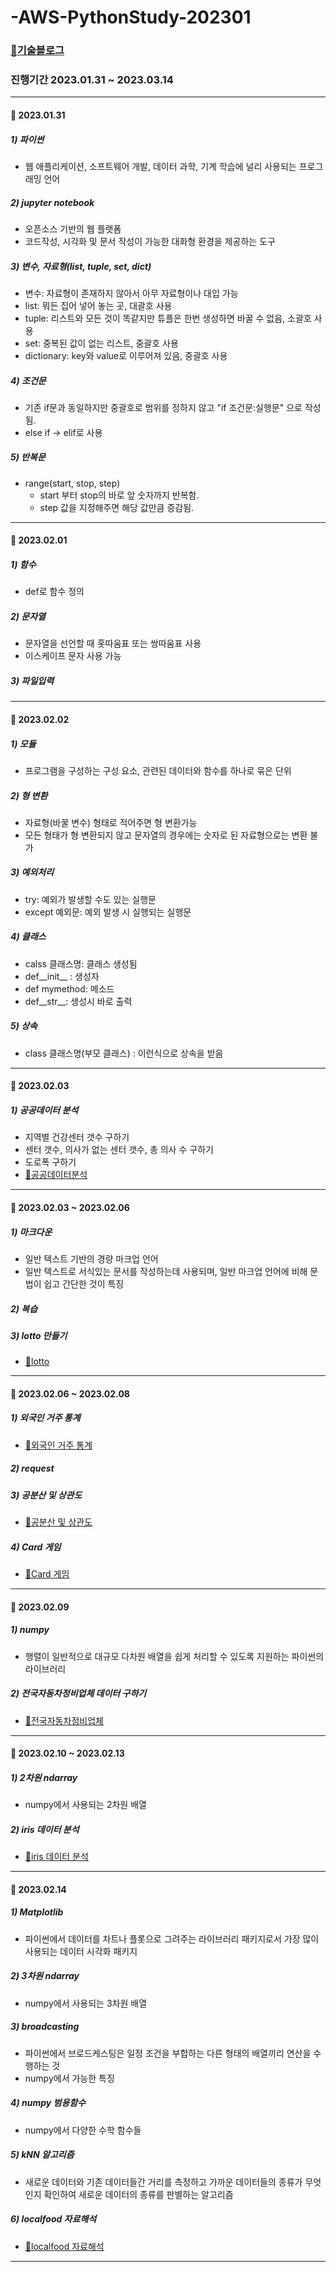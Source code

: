 # -AWS-PythonStudy-202301

### [📖기술블로그](https://donotthinkjustdo.tistory.com/category/Python/%EC%82%B0%EB%8C%80%ED%8A%B9%28%ED%8C%8C%EC%9D%B4%EC%8D%AC%29)

### 진행기간 2023.01.31 ~ 2023.03.14

___

#### 📅 2023.01.31

##### 1) 파이썬
  - 웹 애플리케이션, 소프트웨어 개발, 데이터 과학, 기계 학습에 널리 사용되는 프로그래밍 언어

##### 2) jupyter notebook
  - 오픈소스 기반의 웹 플랫폼
  - 코드작성, 시각화 및 문서 작성이 가능한 대화형 환경을 제공하는 도구

##### 3) 변수, 자료형(list, tuple, set, dict)
  - 변수: 자료형이 존재하지 않아서 아무 자료형이나 대입 가능
  - list: 뭐든 집어 넣어 놓는 곳, 대괄호 사용
  - tuple: 리스트와 모든 것이 똑같지만 튜플은 한번 생성하면 바꿀 수 없음, 소괄호 사용
  - set: 중복된 값이 없는 리스트, 중괄호 사용
  - dictionary: key와 value로 이루어져 있음, 중괄호 사용

##### 4) 조건문
  - 기존 if문과 동일하지만 중괄호로 범위를 정하지 않고 "if 조건문:실행문" 으로 작성됨.
  - else if -> elif로 사용

##### 5) 반복문
  - range(start, stop, step)
    - start 부터 stop의 바로 앞 숫자까지 반복함.
    - step 값을 지정해주면 해당 값만큼 증감됨.

___

#### 📅 2023.02.01

##### 1) 함수
  - def로 함수 정의

##### 2) 문자열
  - 문자열을 선언할 때 홋따움표 또는 쌍따움표 사용
  - 이스케이프 문자 사용 가능

##### 3) 파일입력

___

#### 📅 2023.02.02

##### 1) 모듈
  - 프로그램을 구성하는 구성 요소, 관련된 데이터와 함수를 하나로 묶은 단위

##### 2) 형 변환
  - 자료형(바꿀 변수) 형태로 적어주면 형 변환가능
  - 모든 형태가 형 변환되지 않고 문자열의 경우에는 숫자로 된 자료형으로는 변환 불가

##### 3) 예외처리
  - try: 예외가 발생할 수도 있는 실행문
  - except 예외문: 예외 발생 시 실행되는 실행문

##### 4) 클래스
  - calss 클래스명: 클래스 생성됨
  - def__init__ : 생성자
  - def mymethod: 메소드
  - def__str__: 생성시 바로 출력

##### 5) 상속
  - class 클래스명(부모 클래스) : 이런식으로 상속을 받음

___

#### 📅 2023.02.03

##### 1) 공공데이터 분석
  - 지역별 건강센터 갯수 구하기
  - 센터 갯수, 의사가 없는 센터 갯수, 총 의사 수 구하기
  - 도로폭 구하기
  - [📖공공데이터분석](https://donotthinkjustdo.tistory.com/entry/Stage5-%EC%82%B0%EB%8C%80%ED%8A%B9-%ED%8C%8C%EC%9D%B4%EC%8D%AC%EA%B3%B5%EA%B3%B5%EB%8D%B0%EC%9D%B4%ED%84%B0-%EB%B6%84%EC%84%9D%ED%95%98%EA%B8%B01202302010202)
___

#### 📅 2023.02.03 ~ 2023.02.06

##### 1) 마크다운
  - 일반 텍스트 기반의 경량 마크업 언어
  - 일반 텍스트로 서식있는 문서를 작성하는데 사용되며, 일반 마크업 언어에 비해 문법이 쉽고 간단한 것이 특징

##### 2) 복습

##### 3) lotto 만들기
  - [📖lotto](https://donotthinkjustdo.tistory.com/entry/Stage6-%EC%82%B0%EB%8C%80%ED%8A%B9-%ED%8C%8C%EC%9D%B4%EC%8D%ACMarkdown-%EB%B3%B5%EC%8A%B5-lotto-requests20230203-0206#stage3-1.-%ED%95%A8%EC%88%98-2)

___

#### 📅 2023.02.06 ~ 2023.02.08

##### 1) 외국인 거주 통계
  - [📖외국인 거주 통계](https://donotthinkjustdo.tistory.com/entry/Stage7-%EC%82%B0%EB%8C%80%ED%8A%B9-%ED%8C%8C%EC%9D%B4%EC%8D%AC%EC%99%B8%EA%B5%AD%EC%9D%B8-%EA%B1%B0%EC%A3%BC-%ED%86%B5%EA%B3%84-request-%EA%B3%B5%EB%B6%84%EC%82%B0-%EB%B0%8F-%EC%83%81%EA%B4%80%EB%8F%84-card%EA%B2%8C%EC%9E%8420230206-0207-0208#stage7-1.-%EC%99%B8%EA%B5%AD%EC%9D%B8-%EA%B1%B0%EC%A3%BC-%ED%86%B5%EA%B3%84)

##### 2) request

##### 3) 공분산 및 상관도
  - [📖공분산 및 상관도](https://donotthinkjustdo.tistory.com/entry/Stage7-%EC%82%B0%EB%8C%80%ED%8A%B9-%ED%8C%8C%EC%9D%B4%EC%8D%AC%EC%99%B8%EA%B5%AD%EC%9D%B8-%EA%B1%B0%EC%A3%BC-%ED%86%B5%EA%B3%84-request-%EA%B3%B5%EB%B6%84%EC%82%B0-%EB%B0%8F-%EC%83%81%EA%B4%80%EB%8F%84-card%EA%B2%8C%EC%9E%8420230206-0207-0208#stage7-3.-%EA%B3%B5%EB%B6%84%EC%82%B0-%EB%B0%8F-%EC%83%81%EA%B4%80%EB%8F%84)

##### 4) Card 게임
  - [📖Card 게임](https://donotthinkjustdo.tistory.com/entry/Stage7-%EC%82%B0%EB%8C%80%ED%8A%B9-%ED%8C%8C%EC%9D%B4%EC%8D%AC%EC%99%B8%EA%B5%AD%EC%9D%B8-%EA%B1%B0%EC%A3%BC-%ED%86%B5%EA%B3%84-request-%EA%B3%B5%EB%B6%84%EC%82%B0-%EB%B0%8F-%EC%83%81%EA%B4%80%EB%8F%84-card%EA%B2%8C%EC%9E%8420230206-0207-0208#stage7-4.-card-%EA%B2%8C%EC%9E%84)

___

#### 📅 2023.02.09

##### 1) numpy
  - 행렬이 일반적으로 대규모 다차원 배열을 쉽게 처리할 수 있도록 지원하는 파이썬의 라이브러리

##### 2) 전국자동차정비업체 데이터 구하기
  - [📖전국자동차정비업체](https://donotthinkjustdo.tistory.com/entry/Stage8-%EC%82%B0%EB%8C%80%ED%8A%B9-%ED%8C%8C%EC%9D%B4%EC%8D%ACnumpy-%EC%A0%84%EA%B5%AD%EC%9E%90%EB%8F%99%EC%B0%A8%EC%A0%95%EB%B9%84%EC%97%85%EC%B2%B420230209#stage8-2.-%EC%A0%84%EA%B5%AD%EC%9E%90%EB%8F%99%EC%B0%A8%EC%A0%95%EB%B9%84%EC%97%85%EC%B2%B4)

___

#### 📅 2023.02.10 ~ 2023.02.13

##### 1) 2차원 ndarray
  - numpy에서 사용되는 2차원 배열

##### 2) iris 데이터 분석
  - [📖iris 데이터 분석](https://donotthinkjustdo.tistory.com/entry/Stage9-%EC%82%B0%EB%8C%80%ED%8A%B9-%ED%8C%8C%EC%9D%B4%EC%8D%AC2%EC%B0%A8%EC%9B%90ndarray-iris-%EB%8D%B0%EC%9D%B4%ED%84%B0-%EB%B6%84%EC%84%9D20230210-0213#stage8-1.-numpy-1)

___

#### 📅 2023.02.14

##### 1) Matplotlib
  - 파이썬에서 데이터를 차트나 플롯으로 그려주는 라이브러리 패키지로서 가장 많이 사용되는 데이터 시각화 패키지

##### 2) 3차원 ndarray
  - numpy에서 사용되는 3차원 배열

##### 3) broadcasting
  - 파이썬에서 브로드케스팅은 일정 조건을 부합하는 다른 형태의 배열끼리 연산을 수행하는 것
  - numpy에서 가능한 특징

##### 4) numpy 범용함수
  - numpy에서 다양한 수학 함수들

##### 5) kNN 알고리즘
  - 새로운 데이터와 기존 데이터들간 거리를 측정하고 가까운 데이터들의 종류가 무엇인지 확인하여 새로운 데이터의 종류를 판별하는 알고리즘

##### 6) localfood 자료해석
  - [📖localfood 자료해석](https://donotthinkjustdo.tistory.com/entry/Stage11-%EC%82%B0%EB%8C%80%ED%8A%B9-%ED%8C%8C%EC%9D%B4%EC%8D%ACnumpy-%EB%B2%94%EC%9A%A9%ED%95%A8%EC%88%98-kNN-%EC%95%8C%EA%B3%A0%EB%A6%AC%EC%A6%98-localfood-%EC%9E%90%EB%A3%8C-%ED%95%B4%EC%84%9D20230214#stage11-3.-localfood%C2%A0%EC%9E%90%EB%A3%8C%C2%A0%ED%95%B4%EC%84%9D)

___

